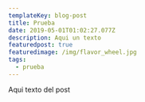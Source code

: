 ```yaml
---
templateKey: blog-post
title: Prueba
date: 2019-05-01T01:02:27.077Z
description: Aqui un texto
featuredpost: true
featuredimage: /img/flavor_wheel.jpg
tags:
  - prueba
---
```

Aqui texto del post
